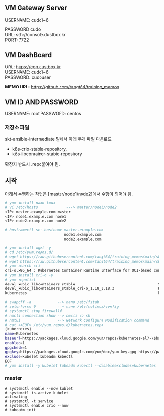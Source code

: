 ## VM Gateway Server

USERNAME: cudo1~6

PASSWORD cudo<br/>
URL: ssh://console.dustbox.kr <br/>
PORT: 7722<br/>

## VM DashBoard

URL: https://con.dustbox.kr<br/>
USERNAME: cudo1~6<br/>
PASSWORD: cudouser<br/>

__MEMO URL:__ https://github.com/tangt64/training_memos

## VM ID AND PASSWORD

USERNAME: root
PASSWORD: centos


### 저장소 파일

skt-ansible-intermediate 밑에서 아래 두개 파일 다운로드

* k8s-crio-stable-repository, 
* k8s-libcontainer-stable-repository

확장자 반드시 .repo붙여야 됨.

## 시작

아래서 수행하는 작업은 [master/node1/node2]에서 수행이 되어야 됨.

```bash
# yum install nano tmux 
# vi /etc/hosts             ---> master/node1/node2
<IP> master.example.com master
<IP> node1.example.com node1
<IP> node2.example.com node2

# hostnamectl set-hostname master.example.com
                           node1.example.com
                           node2.example.com

# yum install wget -y
# cd /etc/yum.repos.d/
# wget https://raw.githubusercontent.com/tangt64/training_memos/main/skt-ansible-intermediate/k8s-crio-stable-repository -O  /etc/yum.repos.d/k8s-crio-stable-repository.repo
# wget https://raw.githubusercontent.com/tangt64/training_memos/main/skt-ansible-intermediate/k8s-libcontainer-stable-repository -O /etc/yum.repos.d/k8s-libcontainer-stable-repository.repo
# yum search cri
cri-o.x86_64 : Kubernetes Container Runtime Interface for OCI-based containers
# yum install cri-o -y
# yum repolist
devel_kubic_libcontainers_stable                                      Stable Releases of Upstream github.com/containers packages (CentOS_7)
devel_kubic_libcontainers_stable_cri-o_1.18_1.18.3                    Release 1.18.3 (CentOS_7)
kubernetes                                                            kubernetes repository

# swapoff -a            --> nano /etc/fstab
# setenforce 0          --> nano /etc/selinux/config
# systemctl stop firewalld
# nmcli connection show --> nmcli co sh 
# nmtui                 --> Network Configure Modification command 
# cat <<EOF> /etc/yum.repos.d/kubernetes.repo
[kubernetes]
name=Kubernetes
baseurl=https://packages.cloud.google.com/yum/repos/kubernetes-el7-\$basearch
enabled=1
gpgcheck=1
gpgkey=https://packages.cloud.google.com/yum/doc/yum-key.gpg https://packages.cloud.google.com/yum/doc/rpm-package-key.gpg
exclude=kubelet kubeadm kubectl
EOF
# yum install -y kubelet kubeadm kubectl --disableexcludes=kubernetes

```
### master
```
# systemctl enable --now kublet 
# systemctl is-active kubelet
activating
# systemctl -t service 
# systemctl enable crio --now
# kubeadm init 

```
